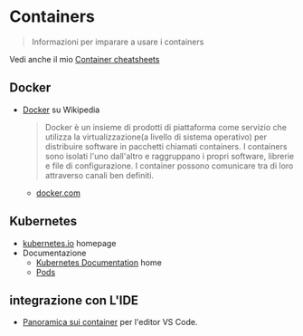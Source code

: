 # Containers
> Informazioni per imparare a usare i containers

Vedi anche il mio [Container cheatsheets](https://github.com/MichaelCurrin/cheatsheets/tree/master/cheatsheets/containers)

## Docker

- [Docker](https://it.wikipedia.org/wiki/Docker) su Wikipedia
    > Docker è un insieme di prodotti di piattaforma come servizio che utilizza la virtualizzazione(a livello di sistema operativo) per distribuire software in pacchetti chiamati containers. I containers sono isolati l'uno dall'altro e raggruppano i propri software, librerie e file di configurazione. I container possono comunicare tra di loro attraverso canali ben definiti.
    - [docker.com](https://www.docker.com)

## Kubernetes

- [kubernetes.io](https://kubernetes.io) homepage
- Documentazione
    - [Kubernetes Documentation](https://kubernetes.io/docs/home/) home
    - [Pods](https://kubernetes.io/docs/concepts/workloads/pods/pod-overview/)

## integrazione con L'IDE 

- [Panoramica sui container](https://code.visualstudio.com/docs/containers/overview) per l'editor VS Code.
